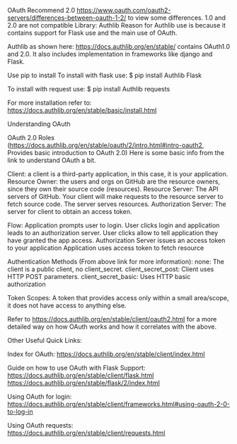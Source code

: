 OAuth
Recommend 2.0
https://www.oauth.com/oauth2-servers/differences-between-oauth-1-2/ to view some differences.
1.0 and 2.0 are not compatible
Library: Authlib
Reason for Authlib use is because it contains support for Flask use and the main use of OAuth.

Authlib as shown here: https://docs.authlib.org/en/stable/ contains OAuth1.0 and 2.0. It also includes implementation in frameworks like django and Flask.

Use pip to install
To install with flask use:
$ pip install Authlib Flask

To install with request use:
$ pip install Authlib requests

For more installation refer to: https://docs.authlib.org/en/stable/basic/install.html


Understanding OAuth

OAuth 2.0 Roles (https://docs.authlib.org/en/stable/oauth/2/intro.html#intro-oauth2, Provides basic introduction to OAuth 2.0)
Here is some basic info from the link to understand OAuth a bit.

Client: a client is a third-party application, in this case, it is your application.
Resource Owner: the users and orgs on GitHub are the resource owners, since they own their source code (resources).
Resource Server: The API servers of GitHub. Your client will make requests to the resource server to fetch source code. The server serves resources.
Authorization Server: The server for client to obtain an access token.

Flow:
Application prompts user to login.
User clicks login and application leads to an authorization server.
User clicks allow to tell application they have granted the app access.
Authorization Server issues an access token to your application
Application uses access token to fetch resource


Authentication Methods (From above link for more information):
none: The client is a public client, no client_secret.
client_secret_post: Client uses HTTP POST parameters.
client_secret_basic: Uses HTTP basic authorization


Token Scopes:
A token that provides access only within a small area/scope, it does not have access to anything else.


Refer to https://docs.authlib.org/en/stable/client/oauth2.html for a more detailed way on how OAuth works and how it correlates with the above.





Other Useful Quick Links:

Index for OAuth: https://docs.authlib.org/en/stable/client/index.html

Guide on how to use OAuth with Flask Support: https://docs.authlib.org/en/stable/client/flask.html
https://docs.authlib.org/en/stable/flask/2/index.html


Using OAuth for login: https://docs.authlib.org/en/stable/client/frameworks.html#using-oauth-2-0-to-log-in

Using OAuth requests: https://docs.authlib.org/en/stable/client/requests.html






